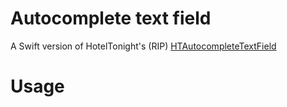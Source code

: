 # Autocomplete text field
A Swift version of HotelTonight's (RIP) [HTAutocompleteTextField](https://github.com/hoteltonight/HTAutocompleteTextField)

# Usage
